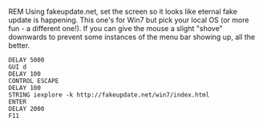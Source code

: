 REM Using fakeupdate.net, set the screen so it looks like eternal fake update is happening. This one's for Win7 but pick your local OS (or more fun - a different one!). If you can give the mouse a slight "shove" downwards to prevent some instances of the menu bar showing up, all the better.
```
DELAY 5000
GUI d
DELAY 100
CONTROL ESCAPE
DELAY 100
STRING iexplore -k http://fakeupdate.net/win7/index.html
ENTER
DELAY 2000
F11
```
